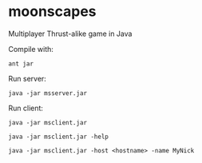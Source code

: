 moonscapes
==========

Multiplayer Thrust-alike game in Java

Compile with: 

    ant jar

Run server:

    java -jar msserver.jar

Run client:

    java -jar msclient.jar
  
    java -jar msclient.jar -help
  
    java -jar msclient.jar -host <hostname> -name MyNick
